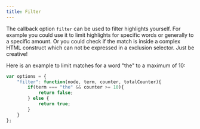 ```yaml
---
title: Filter
---
```


The callback option `filter` can be used to filter highlights yourself. For
example you could use it to limit highlights for specific words or generally to
a specific amount. Or you could check if the match is inside a complex HTML
construct which can not be expressed in a exclusion selector. Just be creative!

Here is an example to limit matches for a word "the" to a maximum of 10:

```javascript
var options = {
    "filter": function(node, term, counter, totalCounter){
        if(term === "the" && counter >= 10){
            return false;
        } else {
            return true;
        }
    }
};
```
